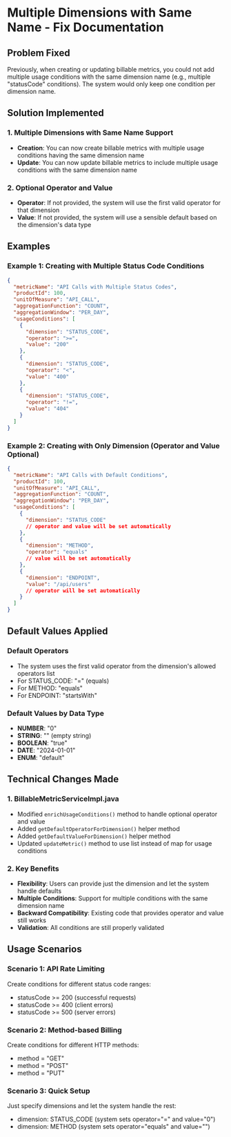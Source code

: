 # Multiple Dimensions with Same Name - Fix Documentation

## Problem Fixed
Previously, when creating or updating billable metrics, you could not add multiple usage conditions with the same dimension name (e.g., multiple "statusCode" conditions). The system would only keep one condition per dimension name.

## Solution Implemented

### 1. Multiple Dimensions with Same Name Support
- **Creation**: You can now create billable metrics with multiple usage conditions having the same dimension name
- **Update**: You can now update billable metrics to include multiple usage conditions with the same dimension name

### 2. Optional Operator and Value
- **Operator**: If not provided, the system will use the first valid operator for that dimension
- **Value**: If not provided, the system will use a sensible default based on the dimension's data type

## Examples

### Example 1: Creating with Multiple Status Code Conditions
```json
{
  "metricName": "API Calls with Multiple Status Codes",
  "productId": 100,
  "unitOfMeasure": "API_CALL",
  "aggregationFunction": "COUNT",
  "aggregationWindow": "PER_DAY",
  "usageConditions": [
    {
      "dimension": "STATUS_CODE",
      "operator": ">=",
      "value": "200"
    },
    {
      "dimension": "STATUS_CODE",
      "operator": "<",
      "value": "400"
    },
    {
      "dimension": "STATUS_CODE",
      "operator": "!=",
      "value": "404"
    }
  ]
}
```

### Example 2: Creating with Only Dimension (Operator and Value Optional)
```json
{
  "metricName": "API Calls with Default Conditions",
  "productId": 100,
  "unitOfMeasure": "API_CALL",
  "aggregationFunction": "COUNT",
  "aggregationWindow": "PER_DAY",
  "usageConditions": [
    {
      "dimension": "STATUS_CODE"
      // operator and value will be set automatically
    },
    {
      "dimension": "METHOD",
      "operator": "equals"
      // value will be set automatically
    },
    {
      "dimension": "ENDPOINT",
      "value": "/api/users"
      // operator will be set automatically
    }
  ]
}
```

## Default Values Applied

### Default Operators
- The system uses the first valid operator from the dimension's allowed operators list
- For STATUS_CODE: "=" (equals)
- For METHOD: "equals"
- For ENDPOINT: "startsWith"

### Default Values by Data Type
- **NUMBER**: "0"
- **STRING**: "" (empty string)
- **BOOLEAN**: "true"
- **DATE**: "2024-01-01"
- **ENUM**: "default"

## Technical Changes Made

### 1. BillableMetricServiceImpl.java
- Modified `enrichUsageConditions()` method to handle optional operator and value
- Added `getDefaultOperatorForDimension()` helper method
- Added `getDefaultValueForDimension()` helper method
- Updated `updateMetric()` method to use list instead of map for usage conditions

### 2. Key Benefits
- **Flexibility**: Users can provide just the dimension and let the system handle defaults
- **Multiple Conditions**: Support for multiple conditions with the same dimension name
- **Backward Compatibility**: Existing code that provides operator and value still works
- **Validation**: All conditions are still properly validated

## Usage Scenarios

### Scenario 1: API Rate Limiting
Create conditions for different status code ranges:
- statusCode >= 200 (successful requests)
- statusCode >= 400 (client errors)
- statusCode >= 500 (server errors)

### Scenario 2: Method-based Billing
Create conditions for different HTTP methods:
- method = "GET"
- method = "POST"
- method = "PUT"

### Scenario 3: Quick Setup
Just specify dimensions and let the system handle the rest:
- dimension: STATUS_CODE (system sets operator="=" and value="0")
- dimension: METHOD (system sets operator="equals" and value="")
